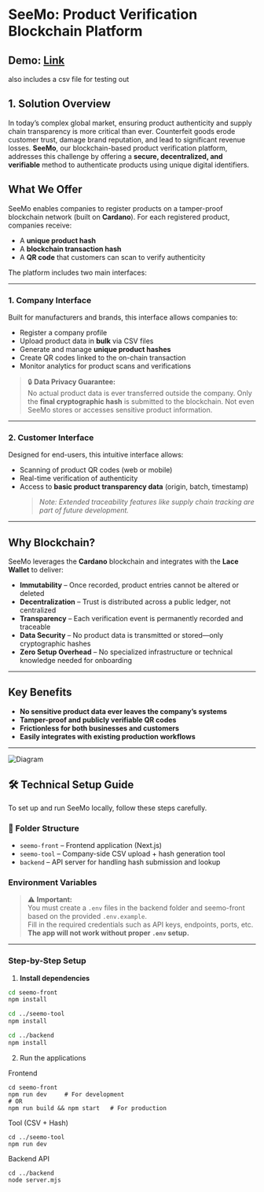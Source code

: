 # SeeMo: Product Verification Blockchain Platform

## Demo: [Link](https://drive.google.com/drive/folders/1jraL_NVVroqVSymTDh8dgAA_e2WvYYpy?usp=sharing)
also includes a csv file for testing out

## 1. Solution Overview

In today’s complex global market, ensuring product authenticity and supply chain transparency is more critical than ever. Counterfeit goods erode customer trust, damage brand reputation, and lead to significant revenue losses. **SeeMo**, our blockchain-based product verification platform, addresses this challenge by offering a **secure, decentralized, and verifiable** method to authenticate products using unique digital identifiers.

## What We Offer

SeeMo enables companies to register products on a tamper-proof blockchain network (built on **Cardano**). For each registered product, companies receive:

- A **unique product hash**
- A **blockchain transaction hash**
- A **QR code** that customers can scan to verify authenticity

The platform includes two main interfaces:

---

### 1. Company Interface

Built for manufacturers and brands, this interface allows companies to:

- Register a company profile
- Upload product data in **bulk** via CSV files
- Generate and manage **unique product hashes**
- Create QR codes linked to the on-chain transaction
- Monitor analytics for product scans and verifications

> 🔒 **Data Privacy Guarantee:**  
> No actual product data is ever transferred outside the company. Only the **final cryptographic hash** is submitted to the blockchain. Not even SeeMo stores or accesses sensitive product information.

---

### 2. Customer Interface

Designed for end-users, this intuitive interface allows:

- Scanning of product QR codes (web or mobile)
- Real-time verification of authenticity
- Access to **basic product transparency data** (origin, batch, timestamp)
  > _Note: Extended traceability features like supply chain tracking are part of future development._

---

## Why Blockchain?

SeeMo leverages the **Cardano** blockchain and integrates with the **Lace Wallet** to deliver:

- **Immutability** – Once recorded, product entries cannot be altered or deleted
- **Decentralization** – Trust is distributed across a public ledger, not centralized
- **Transparency** – Each verification event is permanently recorded and traceable
- **Data Security** – No product data is transmitted or stored—only cryptographic hashes
- **Zero Setup Overhead** – No specialized infrastructure or technical knowledge needed for onboarding

---

## Key Benefits

- **No sensitive product data ever leaves the company’s systems**
- **Tamper-proof and publicly verifiable QR codes**
- **Frictionless for both businesses and customers**
- **Easily integrates with existing production workflows**

---

![Diagram](https://github.com/user-attachments/assets/72755d5c-d649-4dbd-8307-94d146935a81)



## 🛠 Technical Setup Guide

To set up and run SeeMo locally, follow these steps carefully.

### 📁 Folder Structure

- `seemo-front` – Frontend application (Next.js)
- `seemo-tool` – Company-side CSV upload + hash generation tool
- `backend` – API server for handling hash submission and lookup

### Environment Variables

> ⚠️ **Important:**  
> You must create a `.env` files in the backend folder and seemo-front based on the provided `.env.example`.  
> Fill in the required credentials such as API keys, endpoints, ports, etc. **The app will not work without proper `.env` setup.**

---

### Step-by-Step Setup

1. **Install dependencies**

````bash
cd seemo-front
npm install

cd ../seemo-tool
npm install

cd ../backend
npm install
````     

2. Run the applications

Frontend
````
cd seemo-front
npm run dev     # For development
# OR
npm run build && npm start   # For production
````

Tool (CSV + Hash)
````
cd ../seemo-tool
npm run dev
````
Backend API
````
cd ../backend
node server.mjs
````

